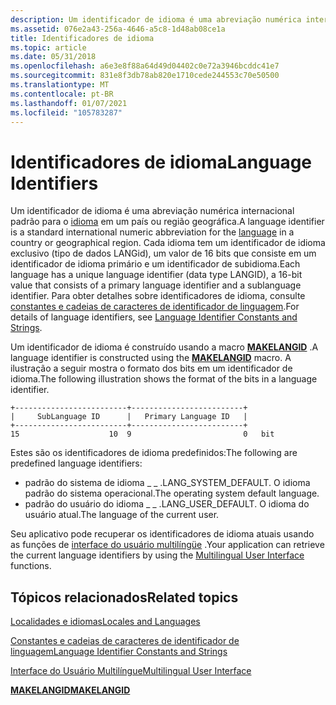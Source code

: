 ```yaml
---
description: Um identificador de idioma é uma abreviação numérica internacional padrão para o idioma em um país ou região geográfica.
ms.assetid: 076e2a43-256a-4646-a5c8-1d48ab08ce1a
title: Identificadores de idioma
ms.topic: article
ms.date: 05/31/2018
ms.openlocfilehash: a6e3e8f88a64d49d04402c0e72a3946bcddc41e7
ms.sourcegitcommit: 831e8f3db78ab820e1710cede244553c70e50500
ms.translationtype: MT
ms.contentlocale: pt-BR
ms.lasthandoff: 01/07/2021
ms.locfileid: "105783287"
---
```

# <a name="language-identifiers"></a><span data-ttu-id="7a205-103">Identificadores de idioma</span><span class="sxs-lookup"><span data-stu-id="7a205-103">Language Identifiers</span></span>

<span data-ttu-id="7a205-104">Um identificador de idioma é uma abreviação numérica internacional padrão para o [idioma](locales-and-languages.md) em um país ou região geográfica.</span><span class="sxs-lookup"><span data-stu-id="7a205-104">A language identifier is a standard international numeric abbreviation for the [language](locales-and-languages.md) in a country or geographical region.</span></span> <span data-ttu-id="7a205-105">Cada idioma tem um identificador de idioma exclusivo (tipo de dados LANGid), um valor de 16 bits que consiste em um identificador de idioma primário e um identificador de subidioma.</span><span class="sxs-lookup"><span data-stu-id="7a205-105">Each language has a unique language identifier (data type LANGID), a 16-bit value that consists of a primary language identifier and a sublanguage identifier.</span></span> <span data-ttu-id="7a205-106">Para obter detalhes sobre identificadores de idioma, consulte [constantes e cadeias de caracteres de identificador de linguagem](language-identifier-constants-and-strings.md).</span><span class="sxs-lookup"><span data-stu-id="7a205-106">For details of language identifiers, see [Language Identifier Constants and Strings](language-identifier-constants-and-strings.md).</span></span>

<span data-ttu-id="7a205-107">Um identificador de idioma é construído usando a macro [**MAKELANGID**](/windows/desktop/api/Winnt/nf-winnt-makelangid) .</span><span class="sxs-lookup"><span data-stu-id="7a205-107">A language identifier is constructed using the [**MAKELANGID**](/windows/desktop/api/Winnt/nf-winnt-makelangid) macro.</span></span> <span data-ttu-id="7a205-108">A ilustração a seguir mostra o formato dos bits em um identificador de idioma.</span><span class="sxs-lookup"><span data-stu-id="7a205-108">The following illustration shows the format of the bits in a language identifier.</span></span>

``` syntax
+-------------------------+-------------------------+
|     SubLanguage ID      |   Primary Language ID   |
+-------------------------+-------------------------+
15                    10  9                         0   bit
```

<span data-ttu-id="7a205-109">Estes são os identificadores de idioma predefinidos:</span><span class="sxs-lookup"><span data-stu-id="7a205-109">The following are predefined language identifiers:</span></span>

-   <span data-ttu-id="7a205-110">padrão do sistema de idioma \_ \_ .</span><span class="sxs-lookup"><span data-stu-id="7a205-110">LANG\_SYSTEM\_DEFAULT.</span></span> <span data-ttu-id="7a205-111">O idioma padrão do sistema operacional.</span><span class="sxs-lookup"><span data-stu-id="7a205-111">The operating system default language.</span></span>
-   <span data-ttu-id="7a205-112">padrão do usuário do idioma \_ \_ .</span><span class="sxs-lookup"><span data-stu-id="7a205-112">LANG\_USER\_DEFAULT.</span></span> <span data-ttu-id="7a205-113">O idioma do usuário atual.</span><span class="sxs-lookup"><span data-stu-id="7a205-113">The language of the current user.</span></span>

<span data-ttu-id="7a205-114">Seu aplicativo pode recuperar os identificadores de idioma atuais usando as funções de [interface do usuário multilíngüe](multilingual-user-interface.md) .</span><span class="sxs-lookup"><span data-stu-id="7a205-114">Your application can retrieve the current language identifiers by using the [Multilingual User Interface](multilingual-user-interface.md) functions.</span></span>

## <a name="related-topics"></a><span data-ttu-id="7a205-115">Tópicos relacionados</span><span class="sxs-lookup"><span data-stu-id="7a205-115">Related topics</span></span>

<dl> <dt>

[<span data-ttu-id="7a205-116">Localidades e idiomas</span><span class="sxs-lookup"><span data-stu-id="7a205-116">Locales and Languages</span></span>](locales-and-languages.md)
</dt> <dt>

[<span data-ttu-id="7a205-117">Constantes e cadeias de caracteres de identificador de linguagem</span><span class="sxs-lookup"><span data-stu-id="7a205-117">Language Identifier Constants and Strings</span></span>](language-identifier-constants-and-strings.md)
</dt> <dt>

[<span data-ttu-id="7a205-118">Interface do Usuário Multilíngue</span><span class="sxs-lookup"><span data-stu-id="7a205-118">Multilingual User Interface</span></span>](multilingual-user-interface.md)
</dt> <dt>

[<span data-ttu-id="7a205-119">**MAKELANGID**</span><span class="sxs-lookup"><span data-stu-id="7a205-119">**MAKELANGID**</span></span>](/windows/desktop/api/Winnt/nf-winnt-makelangid)
</dt> </dl>

 

 



